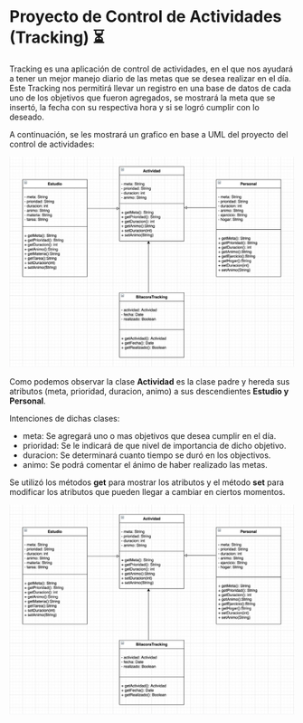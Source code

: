 # Proyecto de Control de Actividades (Tracking) :hourglass_flowing_sand:
Tracking es una aplicación de control de actividades, en el que nos ayudará a tener un mejor manejo diario de las metas que se desea realizar en el día.
Este Tracking nos permitirá llevar un registro en una base de datos de cada uno de los objetivos que fueron agregados, se mostrará la meta que se insertó, la fecha con su respectiva hora y si se logró cumplir con lo deseado.

A continuación, se les mostrará un grafico en base a UML del proyecto del control de actividades:

![Image text](https://github.com/Laura27-89/Project/blob/main/UML_Tracking.jpg)

Como podemos observar la clase **Actividad** es la clase padre y hereda sus atributos (meta, prioridad, duracion, animo) a sus descendientes **Estudio y Personal**.

Intenciones de dichas clases:
* meta: Se agregará uno o mas objetivos  que desea cumplir en el día.
* prioridad: Se le indicará de que nivel de importancia de dicho objetivo.
* duracion: Se determinará cuanto tiempo se duró en los objectivos.
* animo: Se podrá comentar el ánimo de haber realizado las metas.

Se utilizó los métodos **get** para mostrar los atributos y el método **set** para modificar los atributos que pueden llegar a cambiar en ciertos momentos.

![Image text](https://github.com/Laura27-89/Project/blob/main/UML_Tracking.jpg)


